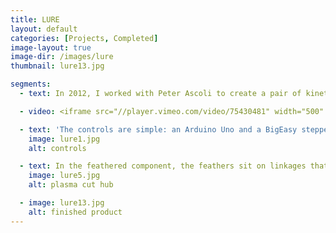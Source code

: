 ```yaml
---
title: LURE
layout: default
categories: [Projects, Completed]
image-layout: true
image-dir: /images/lure
thumbnail: lure13.jpg

segments:
  - text: In 2012, I worked with Peter Ascoli to create a pair of kinetic sculptures for New York artist MaDora Frey. We worked with the artist from her initial concept through the aesthetics, materials, construction, and fabrication. One of the sculptures raises and lowers a glittery chunk of pyrite; the other grasps at it endlessly.

  - video: <iframe src="//player.vimeo.com/video/75430481" width="500" height="375" frameborder="0" webkitallowfullscreen mozallowfullscreen allowfullscreen></iframe> 

  - text: 'The controls are simple: an Arduino Uno and a BigEasy stepper driver control each of the stepper motors, one in each sculpture.'
    image: lure1.jpg
    alt: controls

  - text: In the feathered component, the feathers sit on linkages that center at a bent plasma cut aluminum hub. The hub rides on a lead screw driven by a stepper motor.
    image: lure5.jpg
    alt: plasma cut hub 

  - image: lure13.jpg
    alt: finished product
---
```

